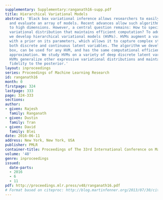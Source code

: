 ```yaml
---
supplementary: Supplementary:ranganath16-supp.pdf
title: Hierarchical Variational Models
abstract: 'Black box variational inference allows researchers to easily prototype
  and evaluate an array of models. Recent advances allow such algorithms to scale
  to high dimensions. However, a central question remains: How to specify an expressive
  variational distribution that maintains efficient computation? To address this,
  we develop hierarchical variational models (HVMs). HVMs augment a variational approximation
  with a prior on its parameters, which allows it to capture complex structure for
  both discrete and continuous latent variables. The algorithm we develop is black
  box, can be used for any HVM, and has the same computational efficiency as the original
  approximation. We study HVMs on a variety of deep discrete latent variable models.
  HVMs generalize other expressive variational distributions and maintains higher
  fidelity to the posterior.'
layout: inproceedings
series: Proceedings of Machine Learning Research
id: ranganath16
month: 0
firstpage: 324
lastpage: 333
page: 324-333
sections: 
author:
- given: Rajesh
  family: Ranganath
- given: Dustin
  family: Tran
- given: David
  family: Blei
date: 2016-06-11
address: New York, New York, USA
publisher: PMLR
container-title: Proceedings of The 33rd International Conference on Machine Learning
volume: '48'
genre: inproceedings
issued:
  date-parts:
  - 2016
  - 6
  - 11
pdf: http://proceedings.mlr.press/v48/ranganath16.pdf
# Format based on citeproc: http://blog.martinfenner.org/2013/07/30/citeproc-yaml-for-bibliographies/
---
```

